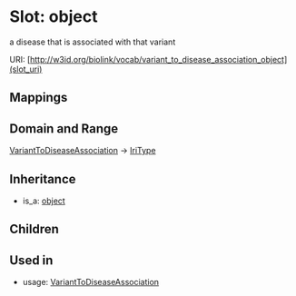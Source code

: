 # Slot: object


a disease that is associated with that variant

URI: [http://w3id.org/biolink/vocab/variant_to_disease_association_object](slot_uri)
## Mappings

## Domain and Range

[VariantToDiseaseAssociation](VariantToDiseaseAssociation.md) -> [IriType](IriType.md)
## Inheritance

 *  is_a: [object](object.md)
## Children

## Used in

 *  usage: [VariantToDiseaseAssociation](VariantToDiseaseAssociation.md)
